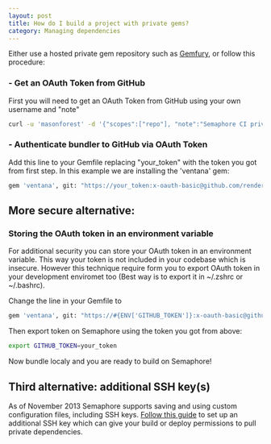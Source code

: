 ```yaml
---
layout: post
title: How do I build a project with private gems?
category: Managing dependencies
---
```


Either use a hosted private gem repository such as [Gemfury](http://www.gemfury.com/), or follow this procedure:

### - Get an OAuth Token from  GitHub

First you will need to get an OAuth Token from GitHub using your own username and "note"

```bash
curl -u 'masonforest' -d '{"scopes":["repo"], "note":"Semaphore CI private gem"}' https://api.github.com/authorizations
```

### - Authenticate bundler to GitHub via OAuth Token

Add this line to your Gemfile replacing "your_token" with the token you got from first step.
In this example we are installing the 'ventana' gem:

```bash
gem 'ventana', git: "https://your_token:x-oauth-basic@github.com/renderedtext/ventana.git"
```

## More secure alternative:

### Storing the OAuth token in an environment variable

For additional security you can store your OAuth token in an environment variable. This way your token is not included in your codebase which is insecure.
However this technique require form you to export OAuth token in your development enviromet too (Best way is to export it in ~/.zshrc or ~/.bashrc).

Change the line in your Gemfile to

```bash
gem 'ventana', git: "https://#{ENV['GITHUB_TOKEN']}:x-oauth-basic@github.com/thoughtbot/ventana.git"
```

Then export token on Semaphore using the token you got from above:

```bash
export GITHUB_TOKEN=your_token
```

Now bundle localy and you are ready to build on Semaphore!

## Third alternative: additional SSH key(s)

As of November 2013 Semaphore supports saving and using custom configuration files, including SSH keys. [Follow this guide](/how-to-add-another-ssh-key) to set up an additional SSH key which can give your build or deploy permissions to pull private dependencies.
